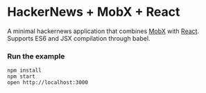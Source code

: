 HackerNews + MobX + React
=========================

A minimal hackernews application that combines [MobX](https://mobxjs.github.io/mobx) with [React](https://facebook.github.io/react).
Supports ES6 and JSX compilation through babel.

### Run the example

```
npm install
npm start
open http://localhost:3000
```
